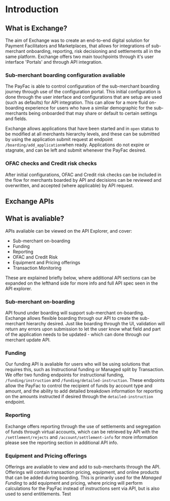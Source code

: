 # Introduction

## What is Exchange?

The aim of Exchange was to create an end-to-end digital solution for Payment Facilitators and Marketplaces, that allows for integrations of sub-merchant onboarding, reporting, risk decisioning and settlements all in the same platform. Exchange offers two main touchpoints through it's user interface 'Portals' and through API integration.

### Sub-merchant boarding configuration avaliable

The PayFac is able to control configuration of the sub-merchant boarding journey through use of the configuration portal. This initial configuration is done through the user interface  and configurations that are setup are used (such as defaults) for API integration. This can allow for a more fluid on-boarding experience for users who have a similar demographic for the sub-merchants being onboarded that may share or default to certain settings and fields.

Exchange allows applications that have been started and in `open` status to be modified at all merchants hierarchy levels, and these can be submitted by using the application submit request at endpoint `/boarding/add_application`when ready. Applications do not expire or stagnate, and can be left and submit whenever the PayFac desired.

### OFAC checks and Credit risk checks

After initial configurations, OFAC and Credit risk checks can be included in the flow for merchants boarded by API and decisions can be reviewed and overwritten, and accepted (where applicable) by API request. 

## Exchange APIs

## What is avaliable?

APIs avaliable can be viewed on the API Explorer, and cover:
- Sub-merchant on-boarding
- Funding 
- Reporting
- OFAC and Credit Risk
- Equipment and Pricing offerings
- Transaction Monitoring

These are explained briefly below, where additional API sections can be expanded on the lefthand side for more info and full API spec seen in the API explorer.

### Sub-merchant on-boarding 

API found under boarding will support sub-merchant on-boarding. Exchange allows flexible boarding through our API to create the sub-merchant hierarchy desired.
Just like boarding through the UI, validation will return any errors upon submission to let the user know what field and part of the application needs to be updated - which can done through our merchant update API.

### Funding  

Our funding API is avaliable for users who will be using solutions that requires this, such as Instructional funding or Managed split by Transaction.
We offer two funding endpoints for instructional funding, `/funding/instruction` and `/funding/detailed-instruction`. These endpoints allow the PayFac to control the recipient of funds by account type and amount, and the ability to add detailed breakdown information for reporting on the amounts instructed if desired through the `detailed-instruction` endpoint.

### Reporting

Exchange offers reporting through the use of settlements and segregation of funds through virtual accounts, which can be retrieved by API with the `/settlement/rejects` and `/account/settlement-info` for more information please see the reporting section in additional API info.

### Equipment and Pricing offerings  

Offerings are avaliable to view and add to sub-merchants through the API. Offerings will contain transaction pricing, equipment, and online products that can be added during boarding. This is primarily used for the *Managed Funding* to add equipment and pricing, where pricing will perform calculations for the PayFac instead of instructions sent via API, but is also used to send entitlements. Test

